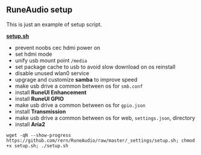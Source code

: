 RuneAudio setup
---

This is just an example of setup script. 

[**setup.sh**](https://github.com/rern/RuneAudio/blob/master/_settings/setup.sh) 
- prevent noobs cec hdmi power on
- set hdmi mode
- unify usb mount point `/media`
- set package cache to usb to avoid slow download on os reinstall
- disable unused wlan0 service
- upgrage and customize **samba** to improve speed
- make usb drive a common between os for `smb.conf`
- install **RuneUI Enhancement**
- install **RuneUI GPIO**
- make usb drive a common between os for `gpio.json`
- install **Transmission**
- make usb drive a common between os for web, `settings.json`, directory
- install **Aria2**

```
wget -qN --show-progress https://github.com/rern/RuneAudio/raw/master/_settings/setup.sh; chmod +x setup.sh; ./setup.sh
```
